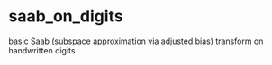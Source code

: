 # saab_on_digits
basic Saab (subspace approximation via adjusted bias) transform on handwritten digits
